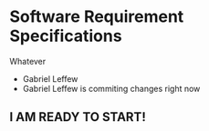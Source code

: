 # Software Requirement Specifications

Whatever
- Gabriel Leffew
- Gabriel Leffew is commiting changes right now

## I AM READY TO START!
